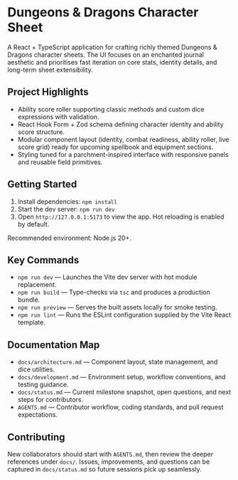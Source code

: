 # Dungeons & Dragons Character Sheet

A React + TypeScript application for crafting richly themed Dungeons & Dragons character sheets. The UI focuses on an enchanted journal aesthetic and prioritises fast iteration on core stats, identity details, and long-term sheet extensibility.

## Project Highlights

- Ability score roller supporting classic methods and custom dice expressions with validation.
- React Hook Form + Zod schema defining character identity and ability score structure.
- Modular component layout (identity, combat readiness, ability roller, live score grid) ready for upcoming spellbook and equipment sections.
- Styling tuned for a parchment-inspired interface with responsive panels and reusable field primitives.

## Getting Started

1. Install dependencies: `npm install`
2. Start the dev server: `npm run dev`
3. Open `http://127.0.0.1:5173` to view the app. Hot reloading is enabled by default.

Recommended environment: Node.js 20+.

## Key Commands

- `npm run dev` — Launches the Vite dev server with hot module replacement.
- `npm run build` — Type-checks via `tsc` and produces a production bundle.
- `npm run preview` — Serves the built assets locally for smoke testing.
- `npm run lint` — Runs the ESLint configuration supplied by the Vite React template.

## Documentation Map

- `docs/architecture.md` — Component layout, state management, and dice utilities.
- `docs/development.md` — Environment setup, workflow conventions, and testing guidance.
- `docs/status.md` — Current milestone snapshot, open questions, and next steps for contributors.
- `AGENTS.md` — Contributor workflow, coding standards, and pull request expectations.

## Contributing

New collaborators should start with `AGENTS.md`, then review the deeper references under `docs/`. Issues, improvements, and questions can be captured in `docs/status.md` so future sessions pick up seamlessly.
